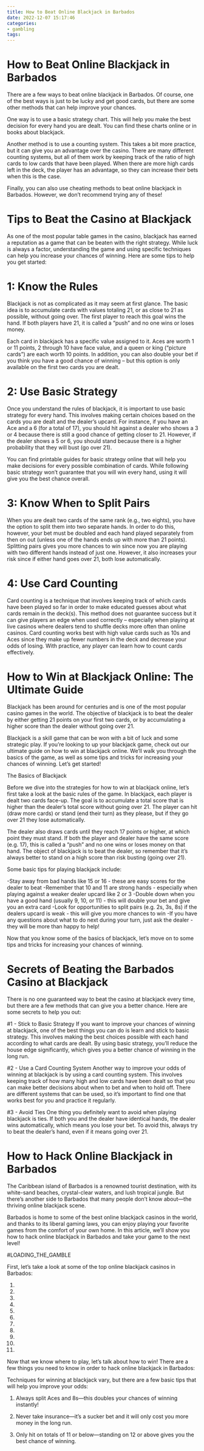 ```yaml
---
title: How to Beat Online Blackjack in Barbados 
date: 2022-12-07 15:17:46
categories:
- gambling
tags:
---
```



#  How to Beat Online Blackjack in Barbados 

There are a few ways to beat online blackjack in Barbados. Of course, one of the best ways is just to be lucky and get good cards, but there are some other methods that can help improve your chances.

One way is to use a basic strategy chart. This will help you make the best decision for every hand you are dealt. You can find these charts online or in books about blackjack.

Another method is to use a counting system. This takes a bit more practice, but it can give you an advantage over the casino. There are many different counting systems, but all of them work by keeping track of the ratio of high cards to low cards that have been played. When there are more high cards left in the deck, the player has an advantage, so they can increase their bets when this is the case.

Finally, you can also use cheating methods to beat online blackjack in Barbados. However, we don’t recommend trying any of these!

#  Tips to Beat the Casino at Blackjack 

As one of the most popular table games in the casino, blackjack has earned a reputation as a game that can be beaten with the right strategy. While luck is always a factor, understanding the game and using specific techniques can help you increase your chances of winning. Here are some tips to help you get started:

# 1: Know the Rules 

Blackjack is not as complicated as it may seem at first glance. The basic idea is to accumulate cards with values totaling 21, or as close to 21 as possible, without going over. The first player to reach this goal wins the hand. If both players have 21, it is called a “push” and no one wins or loses money.

Each card in blackjack has a specific value assigned to it. Aces are worth 1 or 11 points, 2 through 10 have face value, and a queen or king (“picture cards”) are each worth 10 points. In addition, you can also double your bet if you think you have a good chance of winning – but this option is only available on the first two cards you are dealt.

# 2: Use Basic Strategy 

Once you understand the rules of blackjack, it is important to use basic strategy for every hand. This involves making certain choices based on the cards you are dealt and the dealer’s upcard. For instance, if you have an Ace and a 6 (for a total of 17), you should hit against a dealer who shows a 3 or 4 because there is still a good chance of getting closer to 21. However, if the dealer shows a 5 or 6, you should stand because there is a higher probability that they will bust (go over 21).

You can find printable guides for basic strategy online that will help you make decisions for every possible combination of cards. While following basic strategy won’t guarantee that you will win every hand, using it will give you the best chance overall.

# 3: Know When to Split Pairs 
When you are dealt two cards of the same rank (e.g., two eights), you have the option to split them into two separate hands. In order to do this, however, your bet must be doubled and each hand played separately from then on out (unless one of the hands ends up with more than 21 points). Splitting pairs gives you more chances to win since now you are playing with two different hands instead of just one. However, it also increases your risk since if either hand goes over 21, both lose automatically.

# 4: Use Card Counting 
Card counting is a technique that involves keeping track of which cards have been played so far in order to make educated guesses about what cards remain in the deck(s). This method does not guarantee success but it can give players an edge when used correctly – especially when playing at live casinos where dealers tend to shuffle decks more often than online casinos. Card counting works best with high value cards such as 10s and Aces since they make up fewer numbers in the deck and decrease your odds of losing. With practice, any player can learn how to count cards effectively.

#  How to Win at Blackjack Online: The Ultimate Guide 

Blackjack has been around for centuries and is one of the most popular casino games in the world. The objective of blackjack is to beat the dealer by either getting 21 points on your first two cards, or by accumulating a higher score than the dealer without going over 21. 

 Blackjack is a skill game that can be won with a bit of luck and some strategic play. If you’re looking to up your blackjack game, check out our ultimate guide on how to win at blackjack online. We’ll walk you through the basics of the game, as well as some tips and tricks for increasing your chances of winning. Let’s get started!

The Basics of Blackjack

Before we dive into the strategies for how to win at blackjack online, let’s first take a look at the basic rules of the game. In blackjack, each player is dealt two cards face-up. The goal is to accumulate a total score that is higher than the dealer’s total score without going over 21. The player can hit (draw more cards) or stand (end their turn) as they please, but if they go over 21 they lose automatically. 

The dealer also draws cards until they reach 17 points or higher, at which point they must stand. If both the player and dealer have the same score (e.g. 17), this is called a “push” and no one wins or loses money on that hand. The object of blackjack is to beat the dealer, so remember that it’s always better to stand on a high score than risk busting (going over 21). 

Some basic tips for playing blackjack include: 

-Stay away from bad hands like 15 or 16 - these are easy scores for the dealer to beat
-Remember that 10 and 11 are strong hands - especially when playing against a weaker dealer upcard like 2 or 3 
-Double down when you have a good hand (usually 9, 10, or 11) - this will double your bet and give you an extra card 
-Look for opportunities to split pairs (e.g. 2s, 3s, 8s) if the dealers upcard is weak - this will give you more chances to win 
-If you have any questions about what to do next during your turn, just ask the dealer - they will be more than happy to help! 

Now that you know some of the basics of blackjack, let’s move on to some tips and tricks for increasing your chances of winning.

#  Secrets of Beating the Barbados Casino at Blackjack 

There is no one guaranteed way to beat the casino at blackjack every time, but there are a few methods that can give you a better chance. Here are some secrets to help you out:

#1 - Stick to Basic Strategy
If you want to improve your chances of winning at blackjack, one of the best things you can do is learn and stick to basic strategy. This involves making the best choices possible with each hand according to what cards are dealt. By using basic strategy, you’ll reduce the house edge significantly, which gives you a better chance of winning in the long run.

#2 - Use a Card Counting System
Another way to improve your odds of winning at blackjack is by using a card counting system. This involves keeping track of how many high and low cards have been dealt so that you can make better decisions about when to bet and when to hold off. There are different systems that can be used, so it’s important to find one that works best for you and practice it regularly.

#3 - Avoid Ties
One thing you definitely want to avoid when playing blackjack is ties. If both you and the dealer have identical hands, the dealer wins automatically, which means you lose your bet. To avoid this, always try to beat the dealer’s hand, even if it means going over 21.

#  How to Hack Online Blackjack in Barbados

The Caribbean island of Barbados is a renowned tourist destination, with its white-sand beaches, crystal-clear waters, and lush tropical jungle. But there’s another side to Barbados that many people don’t know about—the thriving online blackjack scene.

Barbados is home to some of the best online blackjack casinos in the world, and thanks to its liberal gaming laws, you can enjoy playing your favorite games from the comfort of your own home. In this article, we’ll show you how to hack online blackjack in Barbados and take your game to the next level!

#LOADING_THE_GAMBLE

First, let’s take a look at some of the top online blackjack casinos in Barbados:

1. <Casino Name>
2. <Casino Name>
3. <Casino Name>
4. <Casino Name>
5. <Casino Name>
6. <Casino Name>
7. <Casino Name>
8. <Casino Name>
9. <Casino Name>
10. <Casino Name>
11. <Casino Name>



 Now that we know where to play, let’s talk about how to win! There are a few things you need to know in order to hack online blackjack in Barbados: 

   Techniques for winning at blackjack vary, but there are a few basic tips that will help you improve your odds: 

   1) Always split Aces and 8s—this doubles your chances of winning instantly! 

   2) Never take insurance—it’s a sucker bet and it will only cost you more money in the long run. 

   3) Only hit on totals of 11 or below—standing on 12 or above gives you the best chance of winning.